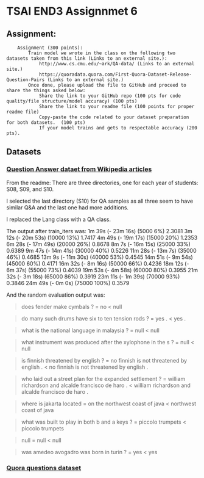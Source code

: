 # TSAI END3 Assignnmet 6

## Assignment:

        Assignment (300 points):
            Train model we wrote in the class on the following two datasets taken from this link (Links to an external site.): 
                http://www.cs.cmu.edu/~ark/QA-data/ (Links to an external site.)
                https://quoradata.quora.com/First-Quora-Dataset-Release-Question-Pairs (Links to an external site.)
            Once done, please upload the file to GitHub and proceed to share the things asked below:
                Share the link to your GitHub repo (100 pts for code quality/file structure/model accuracy) (100 pts)
                Share the link to your readme file (100 points for proper readme file)
                Copy-paste the code related to your dataset preparation for both datasets.  (100 pts)
                If your model trains and gets to respectable accuracy (200 pts). 

## Datasets
### [Question Answer dataet from Wikipedia articles](http://www.cs.cmu.edu/~ark/QA-data/)

From the readme: There are three directories, one for each year of students: S08, S09, and S10.

I selected the last directory (S10) for QA samples as all three seem to have similar Q&A and the last one had more additions.

I replaced the Lang class with a QA class.

The output after train_iters was:
1m 39s (- 23m 16s) (5000 6%) 2.3081
3m 12s (- 20m 53s) (10000 13%) 1.7417
4m 49s (- 19m 17s) (15000 20%) 1.2353
6m 28s (- 17m 49s) (20000 26%) 0.8678
8m 7s (- 16m 15s) (25000 33%) 0.6389
9m 47s (- 14m 41s) (30000 40%) 0.5226
11m 28s (- 13m 7s) (35000 46%) 0.4685
13m 9s (- 11m 30s) (40000 53%) 0.4545
14m 51s (- 9m 54s) (45000 60%) 0.4171
16m 32s (- 8m 16s) (50000 66%) 0.4236
18m 12s (- 6m 37s) (55000 73%) 0.4039
19m 53s (- 4m 58s) (60000 80%) 0.3955
21m 32s (- 3m 18s) (65000 86%) 0.3919
23m 11s (- 1m 39s) (70000 93%) 0.3846
24m 49s (- 0m 0s) (75000 100%) 0.3579

And the random evaluation output was:

> does fender make cymbals ?
= no
< null <EOS>

> do many such drums have six to ten tension rods ?
= yes .
< yes . <EOS>

> what is the national language in malaysia ?
= null
< null <EOS>

> what instrument was produced after the xylophone in the s ?
= null
< null <EOS>

> is finnish threatened by english ?
= no finnish is not threatened by english .
< no finnish is not threatened by english . <EOS>

> who laid out a street plan for the expanded settlement ?
= william richardson and alcalde francisco de haro .
< william richardson and alcalde francisco de haro . <EOS>

> where is jakarta located
= on the northwest coast of java
< northwest coast of java <EOS>

> what was built to play in both b and a keys ?
= piccolo trumpets
< piccolo trumpets <EOS>

> null
= null
< null <EOS>

> was amedeo avogadro was born in turin ?
= yes
< yes <EOS>

### [Quora questions dataset](https://data.quora.com/First-Quora-Dataset-Release-Question-Pairs)


